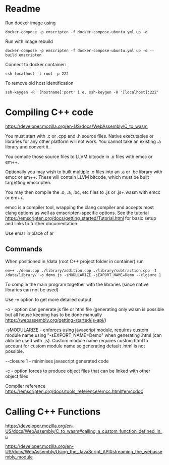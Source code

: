 # Readme
Run docker image using
```
docker-compose -p emscripten -f docker-compose-ubuntu.yml up -d
```

Run with image rebuild
```
docker-compose -p emscripten -f docker-compose-ubuntu.yml up -d --build emscripten
```
Connect to docker container:
```
ssh localhost -l root -p 222
```
To remove old host identification
```
ssh-keygen -R '[hostname]:port' i.e. ssh-keygen -R '[localhost]:222'
```

# Compiling C++ code

https://developer.mozilla.org/en-US/docs/WebAssembly/C_to_wasm


You must start with .c or .cpp and .h source files. Native executables or libraries for any other platform will not work. You cannot take an existing .a library and convert it.

You compile those source files to LLVM bitcode in .o files with emcc or em++.

Optionally you may wish to built multiple .o files into an .a or .bc library with emcc or em++. These will contain LLVM bitcode, which must be built targetting emscripten.

You may then compile the .o, .a, .bc, etc files to .js or .js+.wasm with emcc or em++.

emcc is a compiler tool, wrapping the clang compiler and accepts most clang options as well as emscripten-specific options. See the tutorial https://emscripten.org/docs/getting_started/Tutorial.html for basic setup and links to further documentation.

Use emar in place of ar

## Commands

When positioned in /data (root C++ project folder in container) run

```
em++ ./demo.cpp ./library/addition.cpp ./library/subtraction.cpp -I /data/library/ -o demo.js -sMODULARIZE -sEXPORT_NAME=Demo --closure 1
```
To compile the main program together with the libraries (since native libraries can not be used)

Use -v option to get more detailed output

-o - option can generate js file or html file (generating only wasm is possible but all house keeping has to be done manually https://webassembly.org/getting-started/js-api/)

-sMODULARIZE - enforces using javascript module, requires custom module name using "-sEXPORT_NAME=Demo" when generating .html (can aldo be used with .js). Custom module name requires custom html to account for custom module name so generating default .html is not possible.

--closure 1 - minimises javascript generated code

-c - option forces to produce object files that can be linked with other object files

Compiler reference  
https://emscripten.org/docs/tools_reference/emcc.html#emccdoc


# Calling C++ Functions
https://developer.mozilla.org/en-US/docs/WebAssembly/C_to_wasm#calling_a_custom_function_defined_in_c

https://developer.mozilla.org/en-US/docs/WebAssembly/Using_the_JavaScript_API#streaming_the_webassembly_module